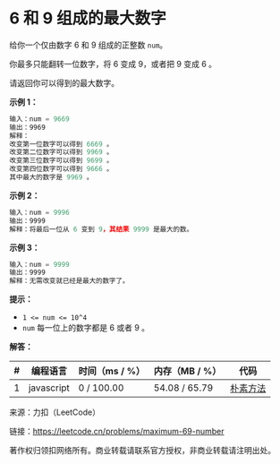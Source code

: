 # 6 和 9 组成的最大数字

给你一个仅由数字 6 和 9 组成的正整数 `num`。

你最多只能翻转一位数字，将 6 变成 9，或者把 9 变成 6 。

请返回你可以得到的最大数字。

**示例 1：**

``` javascript
输入：num = 9669
输出：9969
解释：
改变第一位数字可以得到 6669 。
改变第二位数字可以得到 9969 。
改变第三位数字可以得到 9699 。
改变第四位数字可以得到 9666 。
其中最大的数字是 9969 。
```

**示例 2：**

``` javascript
输入：num = 9996
输出：9999
解释：将最后一位从 6 变到 9，其结果 9999 是最大的数。
```

**示例 3：**

``` javascript
输入：num = 9999
输出：9999
解释：无需改变就已经是最大的数字了。
```

**提示：**

- `1 <= num <= 10^4`
- `num` 每一位上的数字都是 6 或者 9 。

**解答：**

**#**|**编程语言**|**时间（ms / %）**|**内存（MB / %）**|**代码**
------|----------|-----------------|----------------|--------
1|javascript|0 / 100.00|54.08 / 65.79|[朴素方法](./javascript/ac_v1.js)

来源：力扣（LeetCode）

链接：https://leetcode.cn/problems/maximum-69-number

著作权归领扣网络所有。商业转载请联系官方授权，非商业转载请注明出处。
